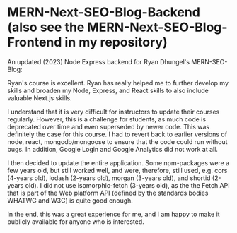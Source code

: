 # MERN-Next-SEO-Blog-Backend (also see the MERN-Next-SEO-Blog-Frontend in my repository)

An updated (2023) Node Express backend for Ryan Dhungel's MERN-SEO-Blog:

Ryan's course is excellent. Ryan has really helped me to further develop my skills and broaden my Node, Express, and React skills to also include valuable Next.js skills.

I understand that it is very difficult for instructors to update their courses regularly. However, this is a challenge for students, as much code is deprecated over time and even superseded by newer code. This was definitely the case for this course. I had to revert back to earlier versions of node, react, mongodb/mongoose to ensure that the code could run without bugs. In addition, Google Login and Google Analytics did not work at all.

I then decided to update the entire application. Some npm-packages were a few years old, but still worked well, and were, therefore, still used, e.g. cors (4-years old), lodash (2-years old), morgan (3-years old), and shortid (2-years old). I did not use isomorphic-fetch (3-years old), as the the Fetch API that is part of the Web platform API (defined by the standards bodies WHATWG and W3C) is quite good enough.

In the end, this was a great experience for me, and I am happy to make it publicly available for anyone who is interested.
